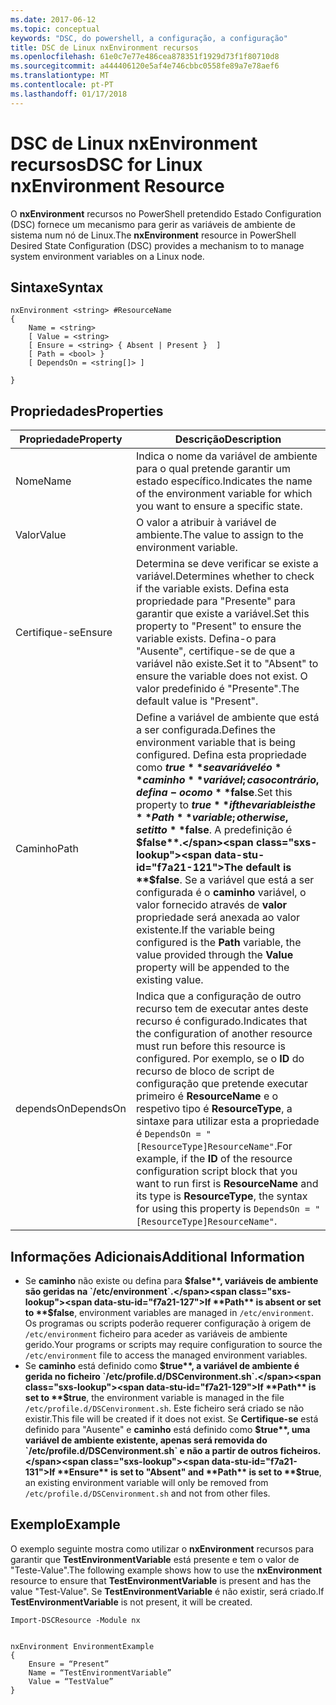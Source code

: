 ```yaml
---
ms.date: 2017-06-12
ms.topic: conceptual
keywords: "DSC, do powershell, a configuração, a configuração"
title: DSC de Linux nxEnvironment recursos
ms.openlocfilehash: 61e0c7e77e486cea878351f1929d73f1f80710d8
ms.sourcegitcommit: a444406120e5af4e746cbbc0558fe89a7e78aef6
ms.translationtype: MT
ms.contentlocale: pt-PT
ms.lasthandoff: 01/17/2018
---
```

# <a name="dsc-for-linux-nxenvironment-resource"></a><span data-ttu-id="f7a21-103">DSC de Linux nxEnvironment recursos</span><span class="sxs-lookup"><span data-stu-id="f7a21-103">DSC for Linux nxEnvironment Resource</span></span>

<span data-ttu-id="f7a21-104">O **nxEnvironment** recursos no PowerShell pretendido Estado Configuration (DSC) fornece um mecanismo para gerir as variáveis de ambiente de sistema num nó de Linux.</span><span class="sxs-lookup"><span data-stu-id="f7a21-104">The **nxEnvironment** resource in PowerShell Desired State Configuration (DSC) provides a mechanism to to manage system environment variables on a Linux node.</span></span>

## <a name="syntax"></a><span data-ttu-id="f7a21-105">Sintaxe</span><span class="sxs-lookup"><span data-stu-id="f7a21-105">Syntax</span></span>

```
nxEnvironment <string> #ResourceName
{
    Name = <string>
    [ Value = <string>
    [ Ensure = <string> { Absent | Present }  ]
    [ Path = <bool> }
    [ DependsOn = <string[]> ]

}
```

## <a name="properties"></a><span data-ttu-id="f7a21-106">Propriedades</span><span class="sxs-lookup"><span data-stu-id="f7a21-106">Properties</span></span>

|  <span data-ttu-id="f7a21-107">Propriedade</span><span class="sxs-lookup"><span data-stu-id="f7a21-107">Property</span></span> |  <span data-ttu-id="f7a21-108">Descrição</span><span class="sxs-lookup"><span data-stu-id="f7a21-108">Description</span></span> | 
|---|---|
| <span data-ttu-id="f7a21-109">Nome</span><span class="sxs-lookup"><span data-stu-id="f7a21-109">Name</span></span>| <span data-ttu-id="f7a21-110">Indica o nome da variável de ambiente para o qual pretende garantir um estado específico.</span><span class="sxs-lookup"><span data-stu-id="f7a21-110">Indicates the name of the environment variable for which you want to ensure a specific state.</span></span>| 
| <span data-ttu-id="f7a21-111">Valor</span><span class="sxs-lookup"><span data-stu-id="f7a21-111">Value</span></span>| <span data-ttu-id="f7a21-112">O valor a atribuir à variável de ambiente.</span><span class="sxs-lookup"><span data-stu-id="f7a21-112">The value to assign to the environment variable.</span></span>| 
| <span data-ttu-id="f7a21-113">Certifique-se</span><span class="sxs-lookup"><span data-stu-id="f7a21-113">Ensure</span></span>| <span data-ttu-id="f7a21-114">Determina se deve verificar se existe a variável.</span><span class="sxs-lookup"><span data-stu-id="f7a21-114">Determines whether to check if the variable exists.</span></span> <span data-ttu-id="f7a21-115">Defina esta propriedade para "Presente" para garantir que existe a variável.</span><span class="sxs-lookup"><span data-stu-id="f7a21-115">Set this property to "Present" to ensure the variable exists.</span></span> <span data-ttu-id="f7a21-116">Defina-o para "Ausente", certifique-se de que a variável não existe.</span><span class="sxs-lookup"><span data-stu-id="f7a21-116">Set it to "Absent" to ensure the variable does not exist.</span></span> <span data-ttu-id="f7a21-117">O valor predefinido é "Presente".</span><span class="sxs-lookup"><span data-stu-id="f7a21-117">The default value is "Present".</span></span>| 
| <span data-ttu-id="f7a21-118">Caminho</span><span class="sxs-lookup"><span data-stu-id="f7a21-118">Path</span></span>| <span data-ttu-id="f7a21-119">Define a variável de ambiente que está a ser configurada.</span><span class="sxs-lookup"><span data-stu-id="f7a21-119">Defines the environment variable that is being configured.</span></span> <span data-ttu-id="f7a21-120">Defina esta propriedade como **$true** se a variável é o **caminho** variável; caso contrário, defina-o como **$false**.</span><span class="sxs-lookup"><span data-stu-id="f7a21-120">Set this property to **$true** if the variable is the **Path** variable; otherwise, set it to **$false**.</span></span> <span data-ttu-id="f7a21-121">A predefinição é **$false**.</span><span class="sxs-lookup"><span data-stu-id="f7a21-121">The default is **$false**.</span></span> <span data-ttu-id="f7a21-122">Se a variável que está a ser configurada é o **caminho** variável, o valor fornecido através de **valor** propriedade será anexada ao valor existente.</span><span class="sxs-lookup"><span data-stu-id="f7a21-122">If the variable being configured is the **Path** variable, the value provided through the **Value** property will be appended to the existing value.</span></span>| 
| <span data-ttu-id="f7a21-123">dependsOn</span><span class="sxs-lookup"><span data-stu-id="f7a21-123">DependsOn</span></span> | <span data-ttu-id="f7a21-124">Indica que a configuração de outro recurso tem de executar antes deste recurso é configurado.</span><span class="sxs-lookup"><span data-stu-id="f7a21-124">Indicates that the configuration of another resource must run before this resource is configured.</span></span> <span data-ttu-id="f7a21-125">Por exemplo, se o **ID** do recurso de bloco de script de configuração que pretende executar primeiro é **ResourceName** e o respetivo tipo é **ResourceType**, a sintaxe para utilizar esta a propriedade é `DependsOn = "[ResourceType]ResourceName"`.</span><span class="sxs-lookup"><span data-stu-id="f7a21-125">For example, if the **ID** of the resource configuration script block that you want to run first is **ResourceName** and its type is **ResourceType**, the syntax for using this property is `DependsOn = "[ResourceType]ResourceName"`.</span></span>| 

## <a name="additional-information"></a><span data-ttu-id="f7a21-126">Informações Adicionais</span><span class="sxs-lookup"><span data-stu-id="f7a21-126">Additional Information</span></span>

* <span data-ttu-id="f7a21-127">Se **caminho** não existe ou defina para **$false**, variáveis de ambiente são geridas na `/etc/environment`.</span><span class="sxs-lookup"><span data-stu-id="f7a21-127">If **Path** is absent or set to **$false**, environment variables are managed in `/etc/environment`.</span></span> <span data-ttu-id="f7a21-128">Os programas ou scripts poderão requerer configuração à origem de `/etc/environment` ficheiro para aceder as variáveis de ambiente gerido.</span><span class="sxs-lookup"><span data-stu-id="f7a21-128">Your programs or scripts may require configuration to source the `/etc/environment` file to access the managed environment variables.</span></span>
* <span data-ttu-id="f7a21-129">Se **caminho** está definido como **$true**, a variável de ambiente é gerida no ficheiro `/etc/profile.d/DSCenvironment.sh`.</span><span class="sxs-lookup"><span data-stu-id="f7a21-129">If **Path** is set to **$true**, the environment variable is managed in the file `/etc/profile.d/DSCenvironment.sh`.</span></span> <span data-ttu-id="f7a21-130">Este ficheiro será criado se não existir.</span><span class="sxs-lookup"><span data-stu-id="f7a21-130">This file will be created if it does not exist.</span></span> <span data-ttu-id="f7a21-131">Se **Certifique-se** está definido para "Ausente" e **caminho** está definido como **$true**, uma variável de ambiente existente, apenas será removida do `/etc/profile.d/DSCenvironment.sh` e não a partir de outros ficheiros.</span><span class="sxs-lookup"><span data-stu-id="f7a21-131">If **Ensure** is set to "Absent" and **Path** is set to **$true**, an existing environment variable will only be removed from `/etc/profile.d/DSCenvironment.sh` and not from other files.</span></span>

## <a name="example"></a><span data-ttu-id="f7a21-132">Exemplo</span><span class="sxs-lookup"><span data-stu-id="f7a21-132">Example</span></span>

<span data-ttu-id="f7a21-133">O exemplo seguinte mostra como utilizar o **nxEnvironment** recursos para garantir que **TestEnvironmentVariable** está presente e tem o valor de "Teste-Value".</span><span class="sxs-lookup"><span data-stu-id="f7a21-133">The following example shows how to use the **nxEnvironment** resource to ensure that **TestEnvironmentVariable** is present and has the value "Test-Value".</span></span> <span data-ttu-id="f7a21-134">Se **TestEnvironmentVariable** é não existir, será criado.</span><span class="sxs-lookup"><span data-stu-id="f7a21-134">If **TestEnvironmentVariable** is not present, it will be created.</span></span>

```
Import-DSCResource -Module nx 


nxEnvironment EnvironmentExample
{
    Ensure = “Present”
    Name = “TestEnvironmentVariable”
    Value = “TestValue”
}
```


